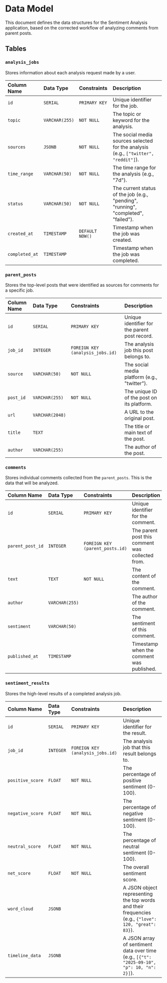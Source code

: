 # Data Model

This document defines the data structures for the Sentiment Analysis application, based on the corrected workflow of analyzing comments from parent posts.

## Tables

### `analysis_jobs`

Stores information about each analysis request made by a user.

| Column Name | Data Type | Constraints | Description |
| :--- | :--- | :--- | :--- |
| `id` | `SERIAL` | `PRIMARY KEY` | Unique identifier for the job. |
| `topic` | `VARCHAR(255)` | `NOT NULL` | The topic or keyword for the analysis. |
| `sources` | `JSONB` | `NOT NULL` | The social media sources selected for the analysis (e.g., `["twitter", "reddit"]`). |
| `time_range` | `VARCHAR(50)` | `NOT NULL` | The time range for the analysis (e.g., "7d"). |
| `status` | `VARCHAR(50)` | `NOT NULL` | The current status of the job (e.g., "pending", "running", "completed", "failed"). |
| `created_at` | `TIMESTAMP` | `DEFAULT NOW()` | Timestamp when the job was created. |
| `completed_at` | `TIMESTAMP` | | Timestamp when the job was completed. |

### `parent_posts`

Stores the top-level posts that were identified as sources for comments for a specific job.

| Column Name | Data Type | Constraints | Description |
| :--- | :--- | :--- | :--- |
| `id` | `SERIAL` | `PRIMARY KEY` | Unique identifier for the parent post record. |
| `job_id` | `INTEGER` | `FOREIGN KEY (analysis_jobs.id)` | The analysis job this post belongs to. |
| `source` | `VARCHAR(50)` | `NOT NULL` | The social media platform (e.g., "twitter"). |
| `post_id` | `VARCHAR(255)` | `NOT NULL` | The unique ID of the post on its platform. |
| `url` | `VARCHAR(2048)` | | A URL to the original post. |
| `title` | `TEXT` | | The title or main text of the post. |
| `author` | `VARCHAR(255)` | | The author of the post. |

### `comments`

Stores individual comments collected from the `parent_posts`. This is the data that will be analyzed.

| Column Name | Data Type | Constraints | Description |
| :--- | :--- | :--- | :--- |
| `id` | `SERIAL` | `PRIMARY KEY` | Unique identifier for the comment. |
| `parent_post_id` | `INTEGER` | `FOREIGN KEY (parent_posts.id)` | The parent post this comment was collected from. |
| `text` | `TEXT` | `NOT NULL` | The content of the comment. |
| `author` | `VARCHAR(255)` | | The author of the comment. |
| `sentiment` | `VARCHAR(50)` | | The sentiment of this comment. |
| `published_at` | `TIMESTAMP` | | Timestamp when the comment was published. |

### `sentiment_results`

Stores the high-level results of a completed analysis job.

| Column Name | Data Type | Constraints | Description |
| :--- | :--- | :--- | :--- |
| `id` | `SERIAL` | `PRIMARY KEY` | Unique identifier for the result. |
| `job_id` | `INTEGER` | `FOREIGN KEY (analysis_jobs.id)` | The analysis job that this result belongs to. |
| `positive_score` | `FLOAT` | `NOT NULL` | The percentage of positive sentiment (0-100). |
| `negative_score` | `FLOAT` | `NOT NULL` | The percentage of negative sentiment (0-100). |
| `neutral_score` | `FLOAT` | `NOT NULL` | The percentage of neutral sentiment (0-100). |
| `net_score` | `FLOAT` | `NOT NULL` | The overall sentiment score. |
| `word_cloud` | `JSONB` | | A JSON object representing the top words and their frequencies (e.g., `{"love": 120, "great": 83}`). |
| `timeline_data` | `JSONB` | | A JSON array of sentiment data over time (e.g., `[{"t": "2025-09-10", "p": 10, "n": 2}]`). |